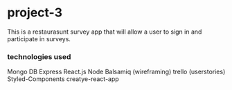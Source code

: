 # project-3
This is a restaurasunt survey app that will allow a user to sign in and participate in surveys. 
### technologies used
Mongo DB
Express
React.js
Node
Balsamiq (wireframing)
trello (userstories)
Styled-Components
creatye-react-app



